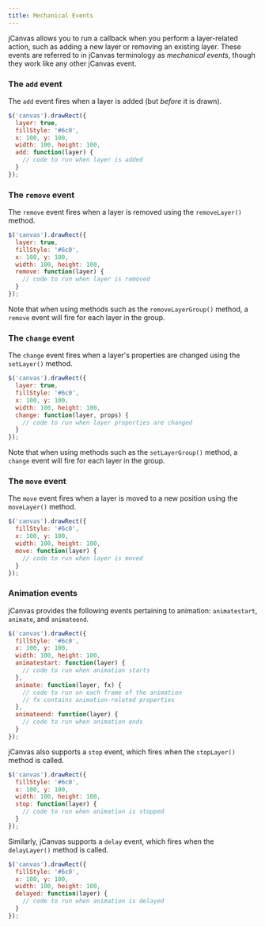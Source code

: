 ```yaml
---
title: Mechanical Events
---
```


jCanvas allows you to run a callback when you perform a layer-related action, such as adding a new layer or removing an existing layer. These events are referred to in jCanvas terminology as *mechanical events*, though they work like any other jCanvas event.

### The `add` event

The `add` event fires when a layer is added (but *before* it is drawn).

```js
$('canvas').drawRect({
  layer: true,
  fillStyle: '#6c0',
  x: 100, y: 100,
  width: 100, height: 100,
  add: function(layer) {
    // code to run when layer is added
  }
});
```

### The `remove` event

The `remove` event fires when a layer is removed using the `removeLayer()` method.

```js
$('canvas').drawRect({
  layer: true,
  fillStyle: '#6c0',
  x: 100, y: 100,
  width: 100, height: 100,
  remove: function(layer) {
    // code to run when layer is removed
  }
});
```

Note that when using methods such as the `removeLayerGroup()` method, a `remove` event will fire for each layer in the group.

### The `change` event

The `change` event fires when a layer's properties are changed using the `setLayer()` method.

```js
$('canvas').drawRect({
  layer: true,
  fillStyle: '#6c0',
  x: 100, y: 100,
  width: 100, height: 100,
  change: function(layer, props) {
    // code to run when layer properties are changed
  }
});
```

Note that when using methods such as the `setLayerGroup()` method, a `change` event will fire for each layer in the group.

### The `move` event

The `move` event fires when a layer is moved to a new position using the `moveLayer()` method.

```js
$('canvas').drawRect({
  fillStyle: '#6c0',
  x: 100, y: 100,
  width: 100, height: 100,
  move: function(layer) {
    // code to run when layer is moved
  }
});
```

### Animation events

jCanvas provides the following events pertaining to animation: `animatestart`, `animate`, and `animateend`.

```js
$('canvas').drawRect({
  fillStyle: '#6c0',
  x: 100, y: 100,
  width: 100, height: 100,
  animatestart: function(layer) {
    // code to run when animation starts
  },
  animate: function(layer, fx) {
    // code to run on each frame of the animation
    // fx contains animation-related properties
  },
  animateend: function(layer) {
    // code to run when animation ends
  }
});
```

jCanvas also supports a `stop` event, which fires when the `stopLayer()` method is called.

```js
$('canvas').drawRect({
  fillStyle: '#6c0',
  x: 100, y: 100,
  width: 100, height: 100,
  stop: function(layer) {
    // code to run when animation is stopped
  }
});
```

Similarly, jCanvas supports a `delay` event, which fires when the `delayLayer()` method is called.

```js
$('canvas').drawRect({
  fillStyle: '#6c0',
  x: 100, y: 100,
  width: 100, height: 100,
  delayed: function(layer) {
    // code to run when animation is delayed
  }
});
```
